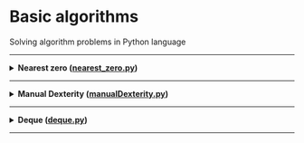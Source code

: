 # Basic algorithms

Solving algorithm problems in Python language

---

<details>
<summary>
<b>Nearest zero (<a href="nearest_zero.py">nearest_zero.py</a>)</b>
</summary>

#### Problem
  Timothy is looking for a place to build himself a house. The street he wants to live on has length n, that is, it consists of n identical consecutive plots. Each plot is either empty, or a house has already been built on it.

Social Timofey doesn't want to live far away from other people on that street. That's why for each plot he needs to know the distance to the nearest empty plot. If the plot is empty, this value will be zero - the distance to himself.

Help Timothy calculate the distances he is looking for. You have a street map to do this. The houses in Timothy's town are numbered in the order in which they were built, so their numbers are not ordered on the map in any way. Empty areas are marked with zeros.

#### Input format
The first line contains street length n (1 ≤ n ≤ 10^6). 
The next line contains n non-negative integers - house numbers and designations of empty areas on the map (zeros). 
It is guaranteed that there is at least one zero in the sequence. 
The house numbers (positive numbers) are unique and do not exceed 10^9.

#### Output format
Output the distance to the nearest zero for each plot. 
Output the numbers on one line, separated by spaces.

#### Example
<table><tbody>
  <tr>
    <td><b>Input</b></td>
    <td><b>Output</b></td>
  </tr>
  <tr>
    <td valign='top'>
5<br>
0 1 4 9 0<br>

</td>
  <td valign='top'>
0 1 2 1 0<br>
</td>
  </tr>
</tbody></table>
</details>

------  

<details>
<summary>
<b>Manual Dexterity (<a href="manualDexterity.py">manualDexterity.py</a>)</b>
</summary>
  
#### Problem
  The "Speed Print Simulator" game is a 4x4 field of keys. In it a configuration of numbers and dots appears on each round. Either a dot or a number from 1 to 9 is written on the key.

At time t the player must simultaneously press all the keys on which the digit t is written. Gosha and Timofey can press k keys each at a moment of time. If at time t all necessary keys are pressed, the players get 1 point.

Find the number of points that Gosha and Timofey can earn, if they press the keys together.
  
#### Input format
The first line contains an integer k (1 ≤ k ≤ 5).

The next four lines give the form of the simulator - 4 characters in each line. Each character is either a dot or a digit from 1 to 9. Characters on one line are consecutive and not separated by spaces.
  
#### Output format
Output a single number - the maximum number of points that Gosha and Timothy can score.

#### Пример
<table><tbody>
  <tr>
    <td><b>Ввод</b></td>
    <td><b>Вывод</b></td>
  </tr>
  <tr>
    <td valign='top'>
3<br>
1231<br>
2..2<br>
2..2<br>
2..2<br>

</td>
  <td valign='top'>
2<br>
</td>
  </tr>
</tbody></table>
</details>

---

<details>
<summary>
<b>Deque (<a href="deque.py">deque.py</a>)</b>
</summary>

#### Problem
  Gosha has implemented a data structure Dec, whose maximum size is defined by a given number. Methods push_back(x), push_front(x), pop_back(), pop_front() worked correctly. But if there were a lot of items in the deck, the program took very long. The thing is, not all operations were performed in O(1). Help Gosha! Write an efficient implementation.

Note: When implementing, use a ring buffer.
#### Input format
  The first line contains the number of commands n - an integer not exceeding 100000. The second line contains a number m - the maximum size of the deck. It does not exceed 50,000. The next n lines contain one of the commands:

push_back(value) - add an element to the end of the deck. If the deck already contains the maximum number of items, print "error".
push_front(value) - add an item to the beginning of the deck. If maximal number of items is already in the deck, print "error".
pop_front() - print first element of the deck and remove it. If the deck was empty print "error".
pop_back() - output the last element of the deck and remove it. If the deck has been emptied, output "error".
Value - integer modulo not greater than 1000.
#### Output format
  Output the result of each command on a separate line. For successful push_back(x) and push_front(x) queries nothing needs to be output.
</details>

------
